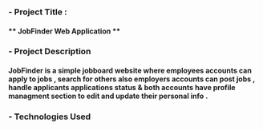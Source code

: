 ### - Project Title :
#### ** JobFinder Web Application **

### - Project Description
#### JobFinder is a simple jobboard website where employees accounts can apply to jobs , search for others also employers accounts can post jobs , handle applicants applications status & both accounts have profile managment section to edit and update their personal info .

### - Technologies Used

